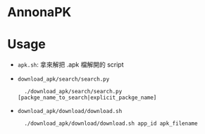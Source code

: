 AnnonaPK
========

Usage
=====

- `apk.sh`: 拿來解把 .apk 檔解開的 script

- `download_apk/search/search.py`

        ./download_apk/search/search.py [packge_name_to_search|explicit_packge_name]

- `download_apk/download/download.sh`

        ./download_apk/download/download.sh app_id apk_filename
